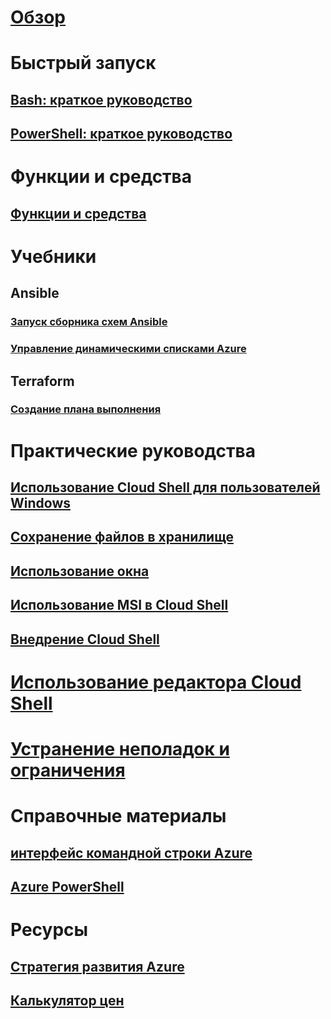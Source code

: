 # [Обзор](overview.md)

# Быстрый запуск
## [Bash: краткое руководство](quickstart.md)
## [PowerShell: краткое руководство](quickstart-powershell.md)

# Функции и средства
## [Функции и средства](features.md)

# Учебники
## Ansible
### [Запуск сборника схем Ansible](/azure/ansible/ansible-run-playbook-in-cloudshell?toc=/azure/cloud-shell/toc.json&bc=/azure/bread/toc.json)
### [Управление динамическими списками Azure](/azure/ansible/ansible-manage-azure-dynamic-inventories?toc=/azure/cloud-shell/toc.json&bc=/azure/bread/toc.json)
## Terraform
### [Создание плана выполнения](example-terraform-bash.md)

# Практические руководства
## [Использование Cloud Shell для пользователей Windows](cloud-shell-windows-users.md)
## [Сохранение файлов в хранилище](persisting-shell-storage.md)
## [Использование окна](using-the-shell-window.md)
## [Использование MSI в Cloud Shell](msi-authorization.md)
## [Внедрение Cloud Shell](embed-cloud-shell.md)

# [Использование редактора Cloud Shell](using-cloud-shell-editor.md)

# [Устранение неполадок и ограничения](troubleshooting.md)

# Справочные материалы
## [интерфейс командной строки Azure](/cli/azure)
## [Azure PowerShell](/powershell/azure)

# Ресурсы
## [Стратегия развития Azure](https://azure.microsoft.com/roadmap/?category=monitoring-management)
## [Калькулятор цен](https://azure.microsoft.com/pricing/calculator/)